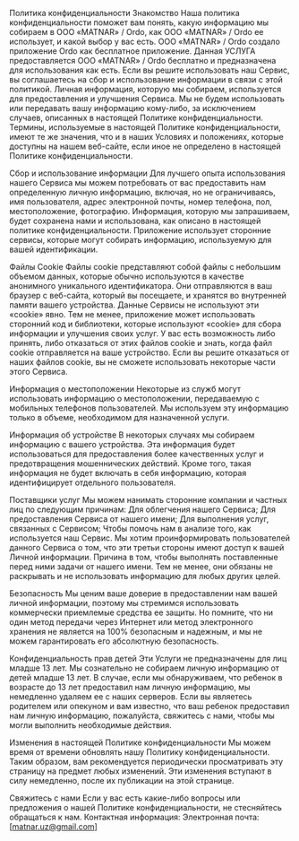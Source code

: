 Политика конфиденциальности
Знакомство
Наша политика конфиденциальности поможет вам понять, какую информацию мы собираем в ООО «MATNAR» / Ordo, как ООО «MATNAR» / Ordo ее использует, и какой выбор у вас есть. ООО «MATNAR» / Ordo создало приложение Ordo как бесплатное приложение. Данная УСЛУГА предоставляется ООО «MATNAR» / Ordo бесплатно и предназначена для использования как есть. Если вы решите использовать наш Сервис, вы соглашаетесь на сбор и использование информации в связи с этой политикой. Личная информация, которую мы собираем, используется для предоставления и улучшения Сервиса. Мы не будем использовать или передавать вашу информацию кому-либо, за исключением случаев, описанных в настоящей Политике конфиденциальности. Термины, используемые в настоящей Политике конфиденциальности, имеют те же значения, что и в наших Условиях и положениях, которые доступны на нашем веб-сайте, если иное не определено в настоящей Политике конфиденциальности.

Сбор и использование информации
Для лучшего опыта использования нашего Сервиса мы можем потребовать от вас предоставить нам определенную личную информацию, включая, но не ограничиваясь, имя пользователя, адрес электронной почты, номер телефона, пол, местоположение, фотографию. Информация, которую мы запрашиваем, будет сохранена нами и использована, как описано в настоящей политике конфиденциальности. Приложение использует сторонние сервисы, которые могут собирать информацию, используемую для вашей идентификации.

Файлы Cookie
Файлы cookie представляют собой файлы с небольшим объемом данных, которые обычно используются в качестве анонимного уникального идентификатора. Они отправляются в ваш браузер с веб-сайта, который вы посещаете, и хранятся во внутренней памяти вашего устройства.
Данные Сервисы не используют эти «cookie» явно. Тем не менее, приложение может использовать сторонний код и библиотеки, которые используют «cookie» для сбора информации и улучшения своих услуг. У вас есть возможность либо принять, либо отказаться от этих файлов cookie и знать, когда файл cookie отправляется на ваше устройство. Если вы решите отказаться от наших файлов cookie, вы не сможете использовать некоторые части этого Сервиса.

Информация о местоположении
Некоторые из служб могут использовать информацию о местоположении, передаваемую с мобильных телефонов пользователей. Мы используем эту информацию только в объеме, необходимом для назначенной услуги.

Информация об устройстве
В некоторых случаях мы собираем информацию с вашего устройства. Эта информация будет использоваться для предоставления более качественных услуг и предотвращения мошеннических действий. Кроме того, такая информация не будет включать в себя информацию, которая идентифицирует отдельного пользователя.

Поставщики услуг
Мы можем нанимать сторонние компании и частных лиц по следующим причинам:
Для облегчения нашего Сервиса;
Для предоставления Сервиса от нашего имени;
Для выполнения услуг, связанных с Сервисом;
Чтобы помочь нам в анализе того, как используется наш Сервис.
Мы хотим проинформировать пользователей данного Сервиса о том, что эти третьи стороны имеют доступ к вашей Личной информации. Причина в том, чтобы выполнять поставленные перед ними задачи от нашего имени. Тем не менее, они обязаны не раскрывать и не использовать информацию для любых других целей.

Безопасность
Мы ценим ваше доверие в предоставлении нам вашей личной информации, поэтому мы стремимся использовать коммерчески приемлемые средства ее защиты. Но помните, что ни один метод передачи через Интернет или метод электронного хранения не является на 100% безопасным и надежным, и мы не можем гарантировать его абсолютную безопасность.

Конфиденциальность прав детей
Эти Услуги не предназначены для лиц младше 13 лет. Мы сознательно не собираем личную информацию от детей младше 13 лет. В случае, если мы обнаруживаем, что ребенок в возрасте до 13 лет предоставил нам личную информацию, мы немедленно удаляем ее с наших серверов. Если вы являетесь родителем или опекуном и вам известно, что ваш ребенок предоставил нам личную информацию, пожалуйста, свяжитесь с нами, чтобы мы могли выполнить необходимые действия.

Изменения в настоящей Политике конфиденциальности
Мы можем время от времени обновлять нашу Политику конфиденциальности. Таким образом, вам рекомендуется периодически просматривать эту страницу на предмет любых изменений. Эти изменения вступают в силу немедленно, после их публикации на этой странице.

Свяжитесь с нами
Если у вас есть какие-либо вопросы или предложения о нашей Политике конфиденциальности, не стесняйтесь обращаться к нам. 
Контактная информация:
Электронная почта: [matnar.uz@gmail.com]
